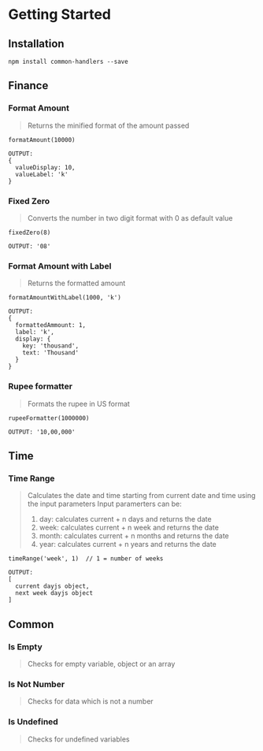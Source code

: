 # Getting Started

## Installation

```console
npm install common-handlers --save
```

## Finance
### Format Amount
> Returns the minified format of the amount passed
```console
formatAmount(10000)

OUTPUT:
{
  valueDisplay: 10,
  valueLabel: 'k'
}
```

### Fixed Zero
> Converts the number in two digit format with 0 as default value
```console
fixedZero(8)

OUTPUT: '08'
```

### Format Amount with Label
> Returns the formatted amount
```console
formatAmountWithLabel(1000, 'k')

OUTPUT:
{
  formattedAmmount: 1,
  label: 'k',
  display: {
    key: 'thousand',
    text: 'Thousand'
  }
}
```

### Rupee formatter
> Formats the rupee in US format
```console
rupeeFormatter(1000000)

OUTPUT: '10,00,000'
```

## Time
### Time Range
> Calculates the date and time starting from current date and time using the input parameters
> Input paramerters can be:
> 1. day: calculates current + n days and returns the date
> 2. week: calculates current + n week and returns the date
> 3. month: calculates current + n months and returns the date
> 4. year: calculates current + n years and returns the date
```console
timeRange('week', 1)  // 1 = number of weeks

OUTPUT: 
[
  current dayjs object,
  next week dayjs object
]
```

## Common
### Is Empty
> Checks for empty variable, object or an array

### Is Not Number
> Checks for data which is not a number

### Is Undefined
> Checks for undefined variables